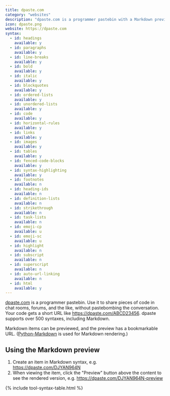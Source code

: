```yaml
---
title: dpaste.com
category: "websites"
description: "dpaste.com is a programmer pastebin with a Markdown previewing feature."
icon: dpaste.png
website: https://dpaste.com
syntax:
  - id: headings
    available: y
  - id: paragraphs
    available: y
  - id: line-breaks
    available: y
  - id: bold
    available: y
  - id: italic
    available: y
  - id: blockquotes
    available: y
  - id: ordered-lists
    available: y
  - id: unordered-lists
    available: y
  - id: code
    available: y
  - id: horizontal-rules
    available: y
  - id: links
    available: y
  - id: images
    available: y
  - id: tables
    available: y
  - id: fenced-code-blocks
    available: y
  - id: syntax-highlighting
    available: y
  - id: footnotes
    available: n
  - id: heading-ids
    available: n
  - id: definition-lists
    available: n
  - id: strikethrough
    available: n
  - id: task-lists
    available: n
  - id: emoji-cp
    available: u
  - id: emoji-sc
    available: u
  - id: highlight
    available: n
  - id: subscript
    available: n
  - id: superscript
    available: n
  - id: auto-url-linking
    available: n
  - id: html
    available: y
---
```


[dpaste.com](https://dpaste.com) is a programmer pastebin. Use it to share pieces of code in chat rooms, forums, and the like, without pastebombing the conversation. Your code gets a short URL like <https://dpaste.com/ABCD23456>. dpaste supports over 500 syntaxes, including Markdown.

Markdown items can be previewed, and the preview has a bookmarkable URL. ([Python-Markdown](https://python-markdown.github.io/) is used for Markdown rendering.)

## Using the Markdown preview

1. Create an item in Markdown syntax, e.g. <https://dpaste.com/DJYAN964N>
2. When viewing the item, click the "Preview" button above the content to see the rendered version, e.g. <https://dpaste.com/DJYAN964N-preview>

{% include tool-syntax-table.html %}
